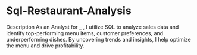 # Sql-Restaurant-Analysis

Description
As an Analyst for _ , I utilize SQL to analyze sales data and identify top-performing menu items, customer preferences, and underperforming dishes. By uncovering trends and insights, I help optimize the menu and drive profitability.

